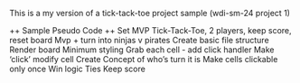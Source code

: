 This is a my version of a tick-tack-toe project sample (wdi-sm-24 project 1)

++ Sample Pseudo Code ++
Set MVP
  Tick-Tack-Toe, 2 players, keep score, reset board
    Mvp + turn into ninjas v pirates
  Create basic file structure
  Render board
    Minimum styling
  Grab each cell - add click handler
  Make ‘click’ modify cell
  Create Concept of who’s turn it is
  Make cells clickable only once
  Win logic
    Ties
  Keep score
